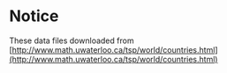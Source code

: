 # Notice

These data files downloaded from [http://www.math.uwaterloo.ca/tsp/world/countries.html](http://www.math.uwaterloo.ca/tsp/world/countries.html)
